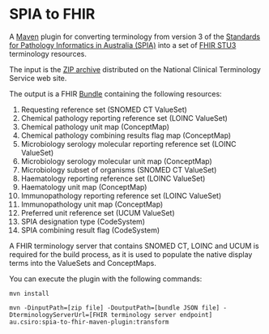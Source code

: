 # SPIA to FHIR

A [Maven](https://maven.apache.org/) plugin for converting terminology from version 3 of the [Standards for Pathology Informatics in Australia (SPIA)](https://test.rcpa.edu.au/Library/Practising-Pathology/PTIS/APUTS-Downloads) into a set of [FHIR STU3](https://hl7.org/fhir/STU3/) terminology resources.

The input is the [ZIP archive](https://www.healthterminologies.gov.au/access?content=rcpadownload) distributed on the National Clinical Terminology Service web site.

The output is a FHIR [Bundle](https://hl7.org/fhir/STU3/bundle.html) containing the following resources:

1. Requesting reference set (SNOMED CT ValueSet)
2. Chemical pathology reporting reference set (LOINC ValueSet)
3. Chemical pathology unit map (ConceptMap)
4. Chemical pathology combining results flag map (ConceptMap)
5. Microbiology serology molecular reporting reference set (LOINC ValueSet)
6. Microbiology serology molecular unit map (ConceptMap)
7. Microbiology subset of organisms (SNOMED CT ValueSet)
8. Haematology reporting reference set (LOINC ValueSet)
9. Haematology unit map (ConceptMap)
10. Immunopathology reporting reference set (LOINC ValueSet)
11. Immunopathology unit map (ConceptMap)
12. Preferred unit reference set (UCUM ValueSet)
13. SPIA designation type (CodeSystem)
14. SPIA combining result flag (CodeSystem)

A FHIR terminology server that contains SNOMED CT, LOINC and UCUM is required for the build process, as it is used to populate the native display terms into the ValueSets and ConceptMaps.

You can execute the plugin with the following commands:

```
mvn install

mvn -DinputPath=[zip file] -DoutputPath=[bundle JSON file] -DterminologyServerUrl=[FHIR terminology server endpoint] au.csiro:spia-to-fhir-maven-plugin:transform
```
